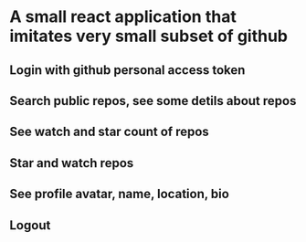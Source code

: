 # A small react application that imitates very small subset of github

## Login with github personal access token

## Search public repos, see some detils about repos

## See watch and star count of repos

## Star and watch repos

## See profile avatar, name, location, bio

## Logout

